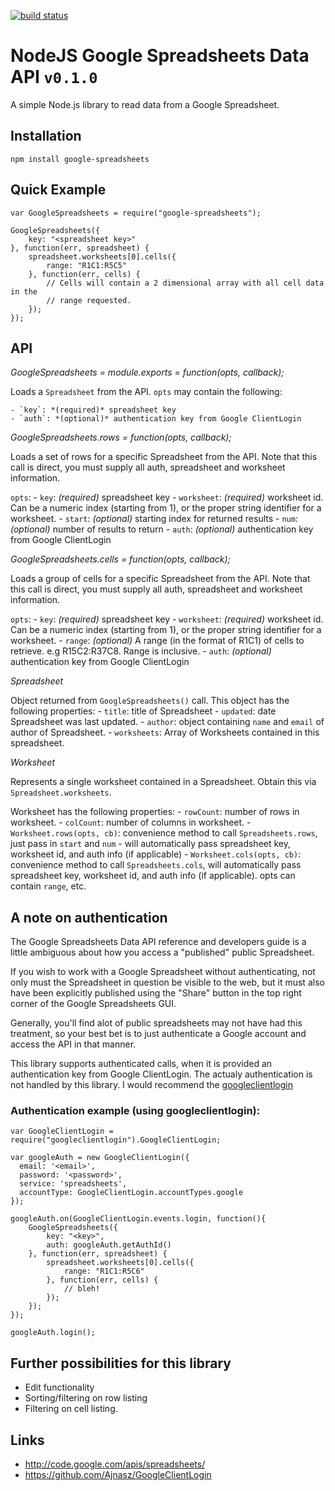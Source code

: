 [![build status](https://secure.travis-ci.org/samcday/node-google-spreadsheets.png)](http://travis-ci.org/samcday/node-google-spreadsheets)
# NodeJS Google Spreadsheets Data API `v0.1.0`

A simple Node.js library to read data from a Google Spreadsheet.

## Installation

	npm install google-spreadsheets

## Quick Example
	var GoogleSpreadsheets = require("google-spreadsheets");
	
	GoogleSpreadsheets({
		key: "<spreadsheet key>"
	}, function(err, spreadsheet) {
		spreadsheet.worksheets[0].cells({
			range: "R1C1:R5C5"
		}, function(err, cells) {
			// Cells will contain a 2 dimensional array with all cell data in the
			// range requested.
		});
	});
	
## API

*GoogleSpreadsheets = module.exports = function(opts, callback);*

Loads a `Spreadsheet` from the API. `opts` may contain the following:

	- `key`: *(required)* spreadsheet key
	- `auth`: *(optional)* authentication key from Google ClientLogin


*GoogleSpreadsheets.rows = function(opts, callback);*

Loads a set of rows for a specific Spreadsheet from the API. Note that this call is direct, you must supply all auth, spreadsheet and worksheet information.

`opts`:
	- `key`: *(required)* spreadsheet key
	- `worksheet`: *(required)* worksheet id. Can be a numeric index (starting from 1), or the proper string identifier for a worksheet.
	- `start`: *(optional)* starting index for returned results
	- `num`: *(optional)* number of results to return 
	- `auth`: *(optional)* authentication key from Google ClientLogin


*GoogleSpreadsheets.cells = function(opts, callback);*

Loads a group of cells for a specific Spreadsheet from the API. Note that this call is direct, you must supply all auth, spreadsheet and worksheet information.

`opts`:
	- `key`: *(required)* spreadsheet key
	- `worksheet`: *(required)* worksheet id. Can be a numeric index (starting from 1), or the proper string identifier for a worksheet.
	- `range`: *(optional)* A range (in the format of R1C1) of cells to retrieve. e.g R15C2:R37C8. Range is inclusive.
	- `auth`: *(optional)* authentication key from Google ClientLogin

*Spreadsheet*

Object returned from `GoogleSpreadsheets()` call. This object has the following properties:
	- `title`: title of Spreadsheet
	- `updated`: date Spreadsheet was last updated.
	- `author`: object containing `name` and `email` of author of Spreadsheet.
	- `worksheets`: Array of Worksheets contained in this spreadsheet.

*Worksheet*

Represents a single worksheet contained in a Spreadsheet. Obtain this via `Spreadsheet.worksheets`.

Worksheet has the following properties:
	- `rowCount`: number of rows in worksheet.
	- `colCount`: number of columns in worksheet.
	- `Worksheet.rows(opts, cb)`: convenience method to call `Spreadsheets.rows`, just pass in `start` and `num` - will automatically pass spreadsheet key, worksheet id, and auth info (if applicable) 
	- `Worksheet.cols(opts, cb)`: convenience method to call `Spreadsheets.cols`, will automatically pass spreadsheet key, worksheet id, and auth info (if applicable). opts can contain `range`, etc.
	
## A note on authentication

The Google Spreadsheets Data API reference and developers guide is a little ambiguous
 about how you access a "published" public Spreadsheet.

If you wish to work with a Google Spreadsheet without authenticating, not only 
must the Spreadsheet in question be visible to the web, but it must also have 
been explicitly published using the "Share" button in the top right corner of 
the Google Spreadsheets GUI.

Generally, you'll find alot of public spreadsheets may not have had this 
treatment, so your best bet is to just authenticate a Google account and 
access the API in that manner.

This library supports authenticated calls, when it is provided an authentication 
key from Google ClientLogin. The actualy authentication is not handled by this 
library. I would recommend the [googleclientlogin](https://github.com/Ajnasz/GoogleClientLogin)

### Authentication example (using googleclientlogin):
	var GoogleClientLogin = require("googleclientlogin").GoogleClientLogin;

	var googleAuth = new GoogleClientLogin({
	  email: '<email>',
	  password: '<password>',
	  service: 'spreadsheets',
	  accountType: GoogleClientLogin.accountTypes.google
	});
	
	googleAuth.on(GoogleClientLogin.events.login, function(){
		GoogleSpreadsheets({
			key: "<key>",
			auth: googleAuth.getAuthId()
		}, function(err, spreadsheet) {
			spreadsheet.worksheets[0].cells({
				range: "R1C1:R5C6"
			}, function(err, cells) {
				// bleh!
			});
		});
	});

	googleAuth.login();

## Further possibilities for this library
 * Edit functionality
 * Sorting/filtering on row listing
 * Filtering on cell listing.

## Links
 * <http://code.google.com/apis/spreadsheets/>
 * <https://github.com/Ajnasz/GoogleClientLogin>
